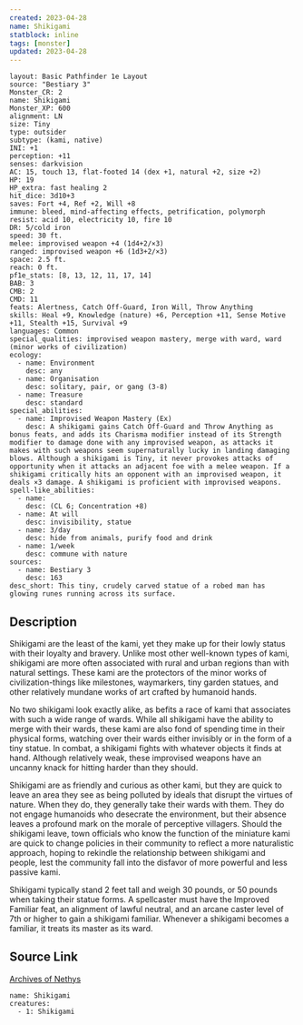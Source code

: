 ```yaml
---
created: 2023-04-28
name: Shikigami
statblock: inline
tags: [monster]
updated: 2023-04-28
---
```

```statblock
layout: Basic Pathfinder 1e Layout
source: "Bestiary 3"
Monster_CR: 2
name: Shikigami
Monster_XP: 600
alignment: LN
size: Tiny
type: outsider
subtype: (kami, native)
INI: +1
perception: +11
senses: darkvision
AC: 15, touch 13, flat-footed 14 (dex +1, natural +2, size +2)
HP: 19
HP_extra: fast healing 2
hit_dice: 3d10+3
saves: Fort +4, Ref +2, Will +8
immune: bleed, mind-affecting effects, petrification, polymorph
resist: acid 10, electricity 10, fire 10
DR: 5/cold iron
speed: 30 ft.
melee: improvised weapon +4 (1d4+2/×3)
ranged: improvised weapon +6 (1d3+2/×3)
space: 2.5 ft.
reach: 0 ft.
pf1e_stats: [8, 13, 12, 11, 17, 14]
BAB: 3
CMB: 2
CMD: 11
feats: Alertness, Catch Off-Guard, Iron Will, Throw Anything
skills: Heal +9, Knowledge (nature) +6, Perception +11, Sense Motive +11, Stealth +15, Survival +9
languages: Common
special_qualities: improvised weapon mastery, merge with ward, ward (minor works of civilization)
ecology:
  - name: Environment
    desc: any
  - name: Organisation
    desc: solitary, pair, or gang (3-8)
  - name: Treasure
    desc: standard
special_abilities:
  - name: Improvised Weapon Mastery (Ex)
    desc: A shikigami gains Catch Off-Guard and Throw Anything as bonus feats, and adds its Charisma modifier instead of its Strength modifier to damage done with any improvised weapon, as attacks it makes with such weapons seem supernaturally lucky in landing damaging blows. Although a shikigami is Tiny, it never provokes attacks of opportunity when it attacks an adjacent foe with a melee weapon. If a shikigami critically hits an opponent with an improvised weapon, it deals ×3 damage. A shikigami is proficient with improvised weapons.
spell-like_abilities:
  - name:
    desc: (CL 6; Concentration +8)
  - name: At will
    desc: invisibility, statue
  - name: 3/day
    desc: hide from animals, purify food and drink
  - name: 1/week
    desc: commune with nature
sources:
  - name: Bestiary 3
    desc: 163
desc_short: This tiny, crudely carved statue of a robed man has glowing runes running across its surface.
```
## Description
Shikigami are the least of the kami, yet they make up for their lowly status with their loyalty and bravery. Unlike most other well-known types of kami, shikigami are more often associated with rural and urban regions than with natural settings. These kami are the protectors of the minor works of civilization-things like milestones, waymarkers, tiny garden statues, and other relatively mundane works of art crafted by humanoid hands.

No two shikigami look exactly alike, as befits a race of kami that associates with such a wide range of wards. While all shikigami have the ability to merge with their wards, these kami are also fond of spending time in their physical forms, watching over their wards either invisibly or in the form of a tiny statue. In combat, a shikigami fights with whatever objects it finds at hand. Although relatively weak, these improvised weapons have an uncanny knack for hitting harder than they should.

Shikigami are as friendly and curious as other kami, but they are quick to leave an area they see as being polluted by ideals that disrupt the virtues of nature. When they do, they generally take their wards with them. They do not engage humanoids who desecrate the environment, but their absence leaves a profound mark on the morale of perceptive villagers. Should the shikigami leave, town officials who know the function of the miniature kami are quick to change policies in their community to reflect a more naturalistic approach, hoping to rekindle the relationship between shikigami and people, lest the community fall into the disfavor of more powerful and less passive kami.

Shikigami typically stand 2 feet tall and weigh 30 pounds, or 50 pounds when taking their statue forms. A spellcaster must have the Improved Familiar feat, an alignment of lawful neutral, and an arcane caster level of 7th or higher to gain a shikigami familiar. Whenever a shikigami becomes a familiar, it treats its master as its ward.
## Source Link
[Archives of Nethys](https://aonprd.com/MonsterDisplay.aspx?ItemName=Shikigami)
```encounter-table
name: Shikigami
creatures:
  - 1: Shikigami
```
